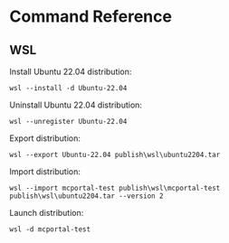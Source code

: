 # Command Reference

## WSL

Install Ubuntu 22.04 distribution:

```
wsl --install -d Ubuntu-22.04
```

Uninstall Ubuntu 22.04 distribution:

```
wsl --unregister Ubuntu-22.04
```

Export distribution:

```
wsl --export Ubuntu-22.04 publish\wsl\ubuntu2204.tar
```

Import distribution:

```
wsl --import mcportal-test publish\wsl\mcportal-test publish\wsl\ubuntu2204.tar --version 2
```

Launch distribution:

```
wsl -d mcportal-test
```